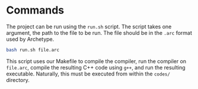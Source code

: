# Commands

The project can be run using the `run.sh` script. The script takes one argument, the path to the file to be run. The file should be in the `.arc` format used by Archetype.

```bash
bash run.sh file.arc
```

This script uses our Makefile to compile the compiler, run the compiler on `file.arc`, compile the resulting C++ code using `g++`, and run the resulting executable. Naturally, this must be executed from within the `codes/` directory.
